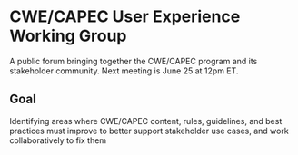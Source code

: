 # CWE/CAPEC User Experience Working Group
A public forum bringing together the CWE/CAPEC program and its stakeholder community. Next meeting is June 25 at 12pm ET.

## Goal
Identifying areas where CWE/CAPEC content, rules, guidelines, and best practices must improve to better support stakeholder use cases, and work collaboratively to fix them
